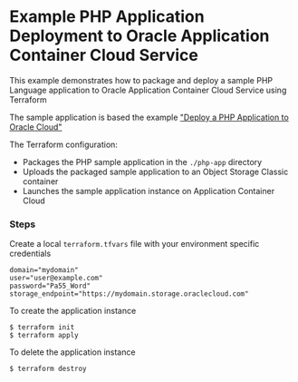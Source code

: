 Example PHP Application Deployment to Oracle Application Container Cloud Service
================================================================================

This example demonstrates how to package and deploy a sample PHP Language application to Oracle Application Container Cloud Service using Terraform

The sample application is based the example ["Deploy a PHP Application to Oracle Cloud"](http://www.oracle.com/webfolder/technetwork/tutorials/obe/cloud/apaas/php/getting-started-php-accs/getting-started-php-accs.html)

The Terraform configuration:

- Packages the PHP sample application in the `./php-app` directory
- Uploads the packaged sample application to an Object Storage Classic container
- Launches the sample application instance on Application Container Cloud

### Steps

Create a local `terraform.tfvars` file with your environment specific credentials

```
domain="mydomain"
user="user@example.com"
password="Pa55_Word"
storage_endpoint="https://mydomain.storage.oraclecloud.com"
```

To create the application instance

```
$ terraform init
$ terraform apply
```

To delete the application instance

```
$ terraform destroy
```
